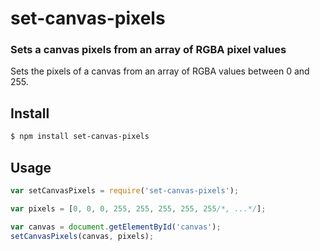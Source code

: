 set-canvas-pixels
=================
### Sets a canvas pixels from an array of RGBA pixel values

Sets the pixels of a canvas from an array of RGBA values between 0 and 255.

Install
-------

```bash
$ npm install set-canvas-pixels
```

Usage
-----

```javascript
var setCanvasPixels = require('set-canvas-pixels');

var pixels = [0, 0, 0, 255, 255, 255, 255, 255/*, ...*/];

var canvas = document.getElementById('canvas');
setCanvasPixels(canvas, pixels);
```